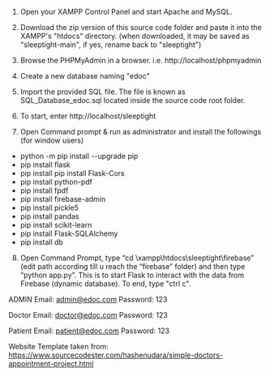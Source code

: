 1.	Open your XAMPP Control Panel and start Apache and MySQL.
2.	Download the zip version of this source code folder and paste it into the XAMPP's "htdocs" directory. (when  downloaded, it may be saved as "sleeptight-main", if yes, rename back to "sleeptight")
3.	Browse the PHPMyAdmin in a browser. i.e. http://localhost/phpmyadmin
4.	Create a new database naming "edoc"
5.	Import the provided SQL file. The file is known as SQL_Database_edoc.sql located inside the source code root folder.
   
6.	To start, enter http://localhost/sleeptight 
7.	Open Command prompt & run as administrator and install the followings (for window users)
- python -m pip install --upgrade pip
-	pip install flask
-	pip install pip install Flask-Cors
-	pip install python-pdf
-	pip install fpdf
-	pip install firebase-admin
-	pip install pickle5 
-	pip install pandas
-	pip install scikit-learn
-	pip install Flask-SQLAlchemy
-	pip install db

8.	Open Command Prompt, type “cd \xampp\htdocs\sleeptight\firebase” (edit path according till u reach the “firebase” folder) and then type “python app.py”. This is to start Flask to interact with the data from Firebase (dynamic database). To end, type "ctrl c".


ADMIN
Email: admin@edoc.com
Password: 123

Doctor
Email: doctor@edoc.com
Password: 123

Patient
Email: patient@edoc.com
Password: 123

Website Template taken from: https://www.sourcecodester.com/hashenudara/simple-doctors-appointment-project.html
